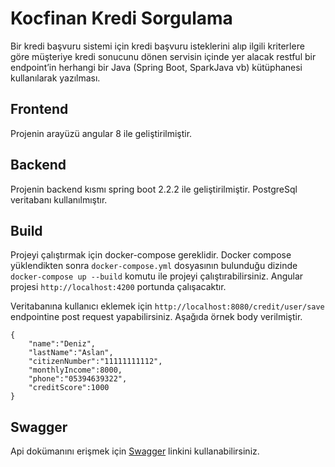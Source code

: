 # Kocfinan Kredi Sorgulama
Bir kredi başvuru sistemi için kredi başvuru isteklerini alıp ilgili kriterlere göre
müşteriye kredi sonucunu dönen servisin içinde yer alacak restful bir endpoint’in herhangi bir Java
(Spring Boot, SparkJava vb) kütüphanesi kullanılarak yazılması.

## Frontend

Projenin arayüzü angular 8 ile geliştirilmiştir.

## Backend

Projenin backend kısmı spring boot 2.2.2 ile geliştirilmiştir. PostgreSql veritabanı kullanılmıştır.

## Build

Projeyi çalıştırmak için docker-compose gereklidir. Docker compose yüklendikten sonra `docker-compose.yml` dosyasının bulunduğu dizinde `docker-compose up --build` komutu ile projeyi çalıştırabilirsiniz. Angular projesi `http://localhost:4200` portunda çalışacaktır. 

Veritabanına kullanıcı eklemek için `http://localhost:8080/credit/user/save` endpointine post request yapabilirsiniz. Aşağıda örnek body verilmiştir.
```
{
	"name":"Deniz",
	"lastName":"Aslan",
	"citizenNumber":"11111111112",
	"monthlyIncome":8000,
	"phone":"05394639322",
	"creditScore":1000
}
```

## Swagger

Api dokümanını erişmek için [Swagger](http://localhost:8080/swagger-ui.html) linkini kullanabilirsiniz.

